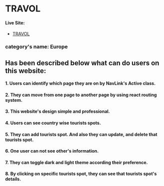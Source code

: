 # TRAVOL

#### Live Site:

   - [TRAVOL](https://my-tenth-project-c2dcd.web.app/)

### category's name: Europe
 


## Has been described below what can do users on this website:
#### 1. Users can identify which page they are on by NavLink's Active class.
#### 2. They can move from one page to another page by using react routing system.
#### 3. This website's design simple and professional.
#### 4. Users can see country wise tourists spots.
#### 5. They can add tourists spot. And also they can update, and delete that tourists spot.
#### 6. One user can not see other's information.
#### 7. They can toggle dark and light theme according their preference.
#### 8. By clicking on specific tourists spot, they can see that tourists spot's details.

